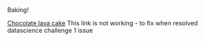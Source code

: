 Baking! 

[Chocolate lava cake](/baking/chocolate-lava-cake)
This link is not working - to fix when resolved datascience challenge 1 issue
